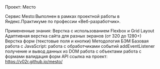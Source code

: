 Проект: Место 

Сервис Mesto:Выполнен в рамках проектной работы в Яндекс.Практикуме по профессии «Веб-разработчик».

Примененные знания:
Верстка с использованием Flexbox и Grid Layout
Адаптивная верстка сайта для разных экранов (от 320 до 1280+)
Верстка форм (текстовые поля и кнопки)
Методология БЭМ
Базовая работа с JavaScript:
работа с обработчиками событий addEventListener
получение и вывод данных из DOM
работа с объектами
работа с формами
валидация форм
API
ссылка на проект: https://v02r.github.io/mesto/